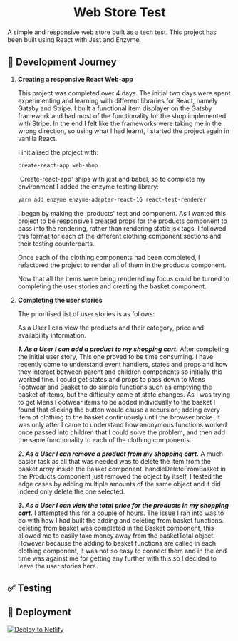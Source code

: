 <h1 align="center">
  Web Store Test
</h1>

A simple and responsive web store built as a tech test. This project has been built using React with Jest and Enzyme.

## :running: Development Journey

1.  **Creating a responsive React Web-app**

    This project was completed over 4 days. The initial two days were spent experimenting and learning with different libraries for React, namely Gatsby and Stripe. I built a functional item displayer on the Gatsby framework and had most of the functionality for the shop implemented with Stripe. In the end I felt like the frameworks were taking me in the wrong direction, so using what I had learnt, I started the project again in vanilla React.

    I initialised the project with:
    ```sh
    create-react-app web-shop
    ```

    'Create-react-app' ships with jest and babel, so to complete my environment I added the enzyme testing library:
    ```sh
    yarn add enzyme enzyme-adapter-react-16 react-test-renderer
    ```
    I began by making the 'products' test and component. As I wanted this project to be responsive I created props for the products component to pass into the rendering, rather than rendering static jsx tags. I followed this format for each of the different clothing component sections and their testing counterparts.

    Once each of the clothing components had been completed, I refactored the project to render all of them in the products component.

    Now that all the items were being rendered my focus could be turned to completing the user stories and creating the basket component.

2.  **Completing the user stories**

    The prioritised list of user stories is as follows:


    As a User I can view the products and their category, price and availability information.

    ***1. As a User I can add a product to my shopping cart.***
      After completing the initial user story, This one proved to be time consuming. I have recently come to understand event handlers, states and props and how they interact between parent and children components so initially this worked fine. I could get states and props to pass down to Mens Footwear and Basket to do simple functions such as emptying the basket of items, but the difficulty came at state changes. As I was trying to get Mens Footwear items to be added individually to the basket I found that clicking the button would cause a recursion; adding every item of clothing to the basket continuously until the browser broke. It was only after I came to understand how anonymous functions worked once passed into children that I could solve the problem, and then add the same functionality to each of the clothing components.

    ***2. As a User I can remove a product from my shopping cart.***
      A much easier task as all that was needed was to delete the item from the basket array inside the Basket component. handleDeleteFromBasket in the Products component just removed the object by itself, I tested the edge cases by adding multiple amounts of the same object and it did indeed only delete the one selected.

    ***3. As a User I can view the total price for the products in my shopping cart.***
      I attempted this for a couple of hours. The issue I ran into was to do with how I had built the adding and deleting from basket functions. deleting from basket was completed in the Basket component, this allowed me to easily take money away from the basketTotal object. However because the adding to basket functions are called in each clothing component, it was not so easy to connect them and in the end time was against me for getting any further with this so I decided to leave the user stories here.
      
## :white_check_mark: Testing


## 💫 Deployment

[![Deploy to Netlify](https://www.netlify.com/img/deploy/button.svg)](https://app.netlify.com/start/deploy?repository=https://github.com/gatsbyjs/gatsby-starter-default)
